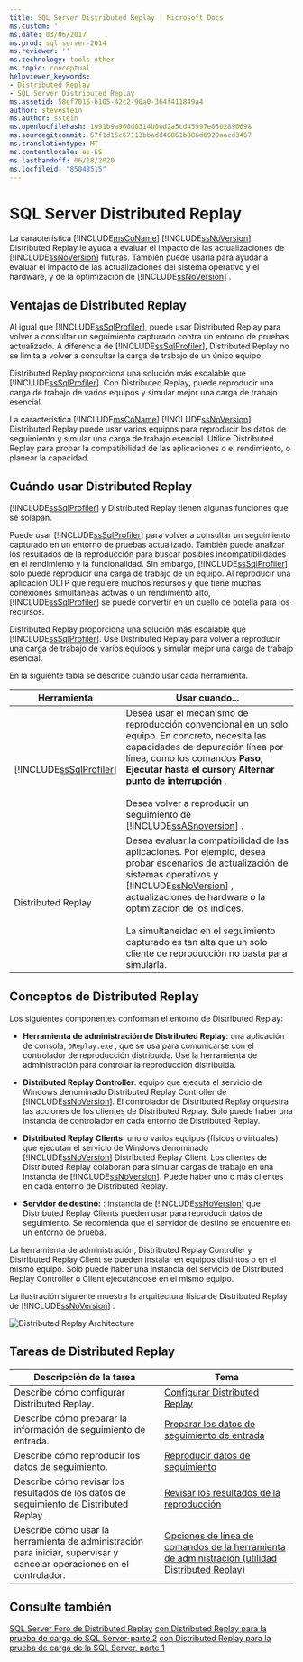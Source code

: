 ```yaml
---
title: SQL Server Distributed Replay | Microsoft Docs
ms.custom: ''
ms.date: 03/06/2017
ms.prod: sql-server-2014
ms.reviewer: ''
ms.technology: tools-other
ms.topic: conceptual
helpviewer_keywords:
- Distributed Replay
- SQL Server Distributed Replay
ms.assetid: 58ef7016-b105-42c2-90a0-364f411849a4
author: stevestein
ms.author: sstein
ms.openlocfilehash: 1991b9a960d0314b00d2a5cd45997e0502890698
ms.sourcegitcommit: 57f1d15c67113bbadd40861b886d6929aacd3467
ms.translationtype: MT
ms.contentlocale: es-ES
ms.lasthandoff: 06/18/2020
ms.locfileid: "85048515"
---
```

# <a name="sql-server-distributed-replay"></a>SQL Server Distributed Replay
  La característica [!INCLUDE[msCoName](../../../includes/msconame-md.md)] [!INCLUDE[ssNoVersion](../../../includes/ssnoversion-md.md)] Distributed Replay le ayuda a evaluar el impacto de las actualizaciones de [!INCLUDE[ssNoVersion](../../../includes/ssnoversion-md.md)] futuras. También puede usarla para ayudar a evaluar el impacto de las actualizaciones del sistema operativo y el hardware, y de la optimización de [!INCLUDE[ssNoVersion](../../../includes/ssnoversion-md.md)] .

## <a name="benefits-of-distributed-replay"></a>Ventajas de Distributed Replay
 Al igual que [!INCLUDE[ssSqlProfiler](../../../includes/sssqlprofiler-md.md)], puede usar Distributed Replay para volver a consultar un seguimiento capturado contra un entorno de pruebas actualizado. A diferencia de [!INCLUDE[ssSqlProfiler](../../../includes/sssqlprofiler-md.md)], Distributed Replay no se limita a volver a consultar la carga de trabajo de un único equipo.

 Distributed Replay proporciona una solución más escalable que [!INCLUDE[ssSqlProfiler](../../../includes/sssqlprofiler-md.md)]. Con Distributed Replay, puede reproducir una carga de trabajo de varios equipos y simular mejor una carga de trabajo esencial.

 La característica [!INCLUDE[msCoName](../../../includes/msconame-md.md)] [!INCLUDE[ssNoVersion](../../../includes/ssnoversion-md.md)] Distributed Replay puede usar varios equipos para reproducir los datos de seguimiento y simular una carga de trabajo esencial. Utilice Distributed Replay para probar la compatibilidad de las aplicaciones o el rendimiento, o planear la capacidad.

## <a name="when-to-use-distributed-replay"></a>Cuándo usar Distributed Replay
 [!INCLUDE[ssSqlProfiler](../../../includes/sssqlprofiler-md.md)] y Distributed Replay tienen algunas funciones que se solapan.

 Puede usar [!INCLUDE[ssSqlProfiler](../../../includes/sssqlprofiler-md.md)] para volver a consultar un seguimiento capturado en un entorno de pruebas actualizado. También puede analizar los resultados de la reproducción para buscar posibles incompatibilidades en el rendimiento y la funcionalidad. Sin embargo, [!INCLUDE[ssSqlProfiler](../../../includes/sssqlprofiler-md.md)] solo puede reproducir una carga de trabajo de un equipo. Al reproducir una aplicación OLTP que requiere muchos recursos y que tiene muchas conexiones simultáneas activas o un rendimiento alto, [!INCLUDE[ssSqlProfiler](../../../includes/sssqlprofiler-md.md)] se puede convertir en un cuello de botella para los recursos.

 Distributed Replay proporciona una solución más escalable que [!INCLUDE[ssSqlProfiler](../../../includes/sssqlprofiler-md.md)]. Use Distributed Replay para volver a reproducir una carga de trabajo de varios equipos y simular mejor una carga de trabajo esencial.

 En la siguiente tabla se describe cuándo usar cada herramienta.

|Herramienta|Usar cuando...|
|----------|---------------|
|[!INCLUDE[ssSqlProfiler](../../../includes/sssqlprofiler-md.md)]|Desea usar el mecanismo de reproducción convencional en un solo equipo. En concreto, necesita las capacidades de depuración línea por línea, como los comandos **Paso**, **Ejecutar hasta el cursor**y **Alternar punto de interrupción** .<br /><br /> Desea volver a reproducir un seguimiento de [!INCLUDE[ssASnoversion](../../includes/ssasnoversion-md.md)] .|
|Distributed Replay|Desea evaluar la compatibilidad de las aplicaciones. Por ejemplo, desea probar escenarios de actualización de sistemas operativos y [!INCLUDE[ssNoVersion](../../../includes/ssnoversion-md.md)] , actualizaciones de hardware o la optimización de los índices.<br /><br /> La simultaneidad en el seguimiento capturado es tan alta que un solo cliente de reproducción no basta para simularla.|

## <a name="distributed-replay-concepts"></a>Conceptos de Distributed Replay
 Los siguientes componentes conforman el entorno de Distributed Replay:

-   **Herramienta de administración de Distributed Replay**: una aplicación de consola, `DReplay.exe` , que se usa para comunicarse con el controlador de reproducción distribuida. Use la herramienta de administración para controlar la reproducción distribuida.

-   **Distributed Replay Controller**: equipo que ejecuta el servicio de Windows denominado Distributed Replay Controller de [!INCLUDE[ssNoVersion](../../../includes/ssnoversion-md.md)]. El controlador de Distributed Replay orquestra las acciones de los clientes de Distributed Replay. Solo puede haber una instancia de controlador en cada entorno de Distributed Replay.

-   **Distributed Replay Clients**: uno o varios equipos (físicos o virtuales) que ejecutan el servicio de Windows denominado [!INCLUDE[ssNoVersion](../../../includes/ssnoversion-md.md)] Distributed Replay Client. Los clientes de Distributed Replay colaboran para simular cargas de trabajo en una instancia de [!INCLUDE[ssNoVersion](../../../includes/ssnoversion-md.md)]. Puede haber uno o más clientes en cada entorno de Distributed Replay.

-   **Servidor de destino:** : instancia de [!INCLUDE[ssNoVersion](../../../includes/ssnoversion-md.md)] que Distributed Replay Clients pueden usar para reproducir datos de seguimiento. Se recomienda que el servidor de destino se encuentre en un entorno de prueba.

 La herramienta de administración, Distributed Replay Controller y Distributed Replay Client se pueden instalar en equipos distintos o en el mismo equipo. Solo puede haber una instancia del servicio de Distributed Replay Controller o Client ejecutándose en el mismo equipo.

 La ilustración siguiente muestra la arquitectura física de Distributed Replay de [!INCLUDE[ssNoVersion](../../../includes/ssnoversion-md.md)] :

 ![Distributed Replay Architecture](../../database-engine/media/distributedreplayarch.gif "Distributed Replay Architecture")

## <a name="distributed-replay-tasks"></a>Tareas de Distributed Replay

|Descripción de la tarea|Tema|
|----------------------|-----------|
|Describe cómo configurar Distributed Replay.|[Configurar Distributed Replay](configure-distributed-replay.md)|
|Describe cómo preparar la información de seguimiento de entrada.|[Preparar los datos de seguimiento de entrada](prepare-the-input-trace-data.md)|
|Describe cómo reproducir los datos de seguimiento.|[Reproducir datos de seguimiento](replay-trace-data.md)|
|Describe cómo revisar los resultados de los datos de seguimiento de Distributed Replay.|[Revisar los resultados de la reproducción](review-the-replay-results.md)|
|Describe cómo usar la herramienta de administración para iniciar, supervisar y cancelar operaciones en el controlador.|[Opciones de línea de comandos de la herramienta de administración &#40;utilidad Distributed Replay&#41;](administration-tool-command-line-options-distributed-replay-utility.md)|

## <a name="see-also"></a>Consulte también
 [SQL Server Foro de Distributed Replay](https://social.technet.microsoft.com/Forums/sl/sqldru/) [con Distributed Replay para la prueba de carga de SQL Server-parte 2](https://docs.microsoft.com/archive/blogs/msdn/mspfe/using-distributed-replay-to-load-test-your-sql-serverpart-2) [con Distributed Replay para la prueba de carga de la SQL Server, parte 1](https://docs.microsoft.com/archive/blogs/batuhanyildiz/using-distributed-replay-to-load-test-your-sql-serverpart-1)


